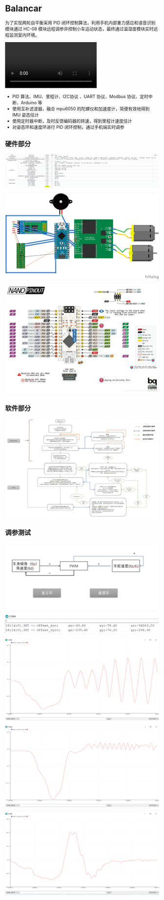 # Balancar

为了实现两轮自平衡采用 PID 闭环控制算法，利用手机内部重力感应和语音识别模块通过 HC-08 模块远程调参并控制小车运动状态，最终通过温湿度模块实时远程监测室内环境。

<video src="Docs/Videos/Balancar_video.mp4"></video>

- PID 算法、IMU、里程计、I2C协议 、UART 协议、Modbus 协议、定时中断、Arduino 等
- 使用互补滤波器，融合 mpu6050 的陀螺仪和加速度计，简便有效地得到 IMU 姿态估计
- 使用定时器中断，及时反馈编码器的转速，得到里程计速度估计
- 对姿态环和速度环进行 PID 闭环控制，通过手机端实时调参

## 硬件部分

![小车硬件清单.png](Docs/Images/小车硬件清单.png)

![Balancar_fritzing_bb.png](Docs/Images/Balancar_fritzing_bb.png)

![nano.png](Docs/Images/nano.png)

## 软件部分

![平衡小车的软件程序流程图.PNG](Docs/Images/平衡小车的软件程序流程图.PNG)

## 调参测试

![PID原理图.PNG](Docs/Images/PID原理图.PNG)

![程序运行数据_offset.PNG](Docs/Images/程序运行数据_offset.PNG)

![P=30_D=0_P=0.PNG](Docs/Images/P%3D30_D%3D0_P%3D0.PNG)

![P=30_D=1.9_P=0.PNG](Docs/Images/P%3D30_D%3D1.9_P%3D0.PNG)

![P=30_D=1.9_P=-0.3.PNG](Docs/Images/P%3D30_D%3D1.9_P%3D-0.3.PNG)





